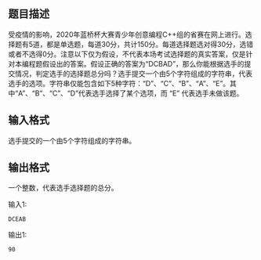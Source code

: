 ## 题目描述

受疫情的影响，2020年蓝桥杯⼤赛⻘少年创意编程C++组的省赛在⽹上进⾏。选择题有5道，都是单选题，每道30分，共计150分。每道选择题选对得30分，选错或者不选得0分。注意以下仅为假设，不代表本场考试选择题的真实答案，仅是针对本编程题假设出的答案。假设正确的答案为“DCBAD”，那么你能根据选⼿的提交情况，判定选⼿的选择题总分吗？选⼿提交⼀个由5个字符组成的字符串，代表选⼿的选项。字符串仅能包含如下5种字符：“D”、“C”、“B”、“A”、“E”。其中“A”、“B”、“C”、“D”代表选⼿选择了某个选项，⽽ “E” 代表选⼿未做该题。

## 输入格式

选⼿提交的⼀个由5个字符组成的字符串。

## 输出格式

⼀个整数，代表选⼿选择题的总分。

输入1:

```input1
DCEAB
```

输出1:

```output1
90
```

